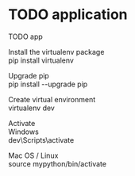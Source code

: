 # TODO application
TODO app 

Install the virtualenv package  
pip install virtualenv

Upgrade pip  
pip install --upgrade pip 

Create virtual environment  
virtualenv dev

Activate  
Windows  
dev\Scripts\activate  

Mac OS / Linux  
source mypython/bin/activate  

